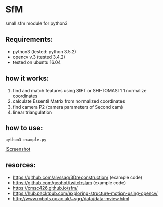 # SfM
small sfm module for python3

## Requirements:
  - python3  (tested: python 3.5.2)
  - opencv v.3 (tested 3.4.2)
  - tested on ubuntu 16.04
  
## how it works:
  1. find and match features using SIFT or SHI-TOMASI
    1.1 normalize coordinates
  2. calculate Essentil Matrix from normalized coordinates
  3. find camera P2 (camera parameters of Second cam)
  5. linear triangulation

## how to use:
  ```
  python3 example.py
  ```
  [!Screenshot](images/test.png)
  
## resorces:
  - https://github.com/alyssaq/3Dreconstruction/ (example code)
  - https://github.com/geohot/twitchslam (example code)
  - https://cmsc426.github.io/sfm/
  - https://hub.packtpub.com/exploring-structure-motion-using-opencv/
  - http://www.robots.ox.ac.uk/~vgg/data/data-mview.html
  
  
